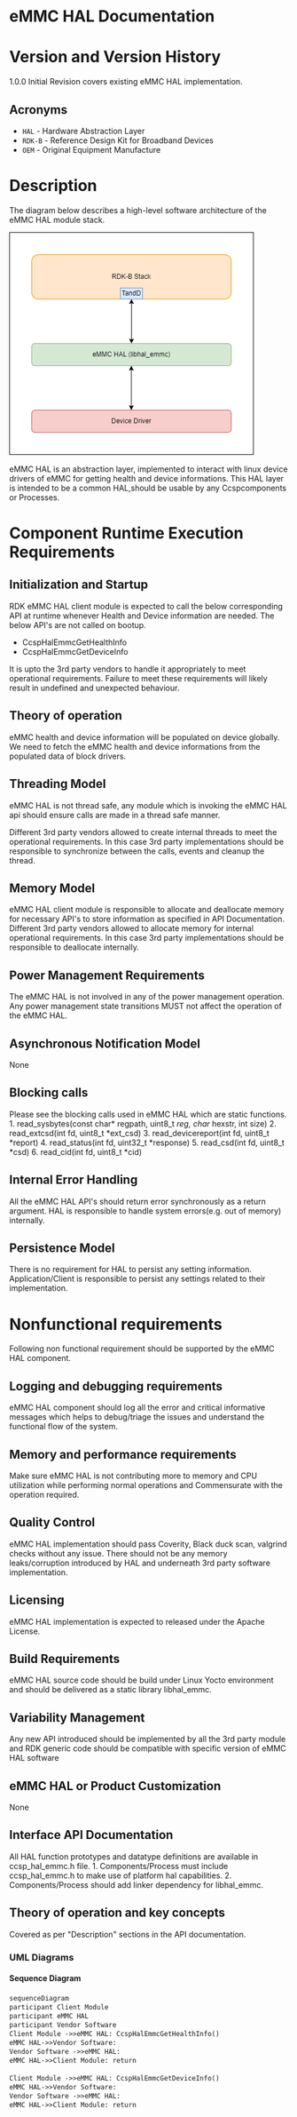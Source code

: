 # eMMC HAL Documentation

# Version and Version History


1.0.0 Initial Revision covers existing eMMC HAL implementation.

## Acronyms

- `HAL` \- Hardware Abstraction Layer
- `RDK-B` \- Reference Design Kit for Broadband Devices
- `OEM` \- Original Equipment Manufacture

# Description
The diagram below describes a high-level software architecture of the eMMC HAL module stack.

![eMMC HAL Architecture Diag](images/eMMC_HAL_Architecture.png)

eMMC HAL is an abstraction layer, implemented to interact with linux device drivers of eMMC for getting health and device informations. This HAL layer is intended to be a common HAL,should be usable by any Ccspcomponents or Processes.

# Component Runtime Execution Requirements

## Initialization and Startup

RDK eMMC HAL client module is expected to call the below corresponding API at runtime whenever Health and Device information are needed. The below API's are not called on bootup.

- CcspHalEmmcGetHealthInfo
- CcspHalEmmcGetDeviceInfo

It is upto the 3rd party vendors to handle it appropriately to meet operational requirements. Failure to meet these requirements will likely result in undefined and unexpected behaviour.

## Theory of operation

eMMC health and device information will be populated on device globally. We need to fetch the eMMC health and device informations from the populated data of block drivers.

## Threading Model

eMMC HAL is not thread safe, any module which is invoking the eMMC HAL api should ensure calls are made in a thread safe manner.

Different 3rd party vendors allowed to create internal threads to meet the operational requirements. In this case 3rd party implementations
should be responsible to synchronize between the calls, events and cleanup the thread.

## Memory Model

eMMC HAL client module is responsible to allocate and deallocate memory for necessary API's to store information as specified in API Documentation.
Different 3rd party vendors allowed to allocate memory for internal operational requirements. In this case 3rd party implementations should be responsible to deallocate internally.

## Power Management Requirements

The eMMC HAL is not involved in any of the power management operation. Any power management state transitions MUST not affect the operation of the eMMC HAL.

## Asynchronous Notification Model
None

## Blocking calls
Please see the blocking calls used in eMMC HAL which are static functions.
     1. read_sysbytes(const char* regpath, uint8_t *reg, char* hexstr, int size)
     2. read_extcsd(int fd, uint8_t *ext_csd)
     3. read_devicereport(int fd, uint8_t *report)
     4. read_status(int fd, uint32_t *response)
     5. read_csd(int fd, uint8_t *csd)
     6. read_cid(int fd, uint8_t *cid)

## Internal Error Handling

All the eMMC HAL API's should return error synchronously as a return argument. HAL is responsible to handle system errors(e.g. out of memory) internally.

## Persistence Model

There is no requirement for HAL to persist any setting information. Application/Client is responsible to persist any settings related to their implementation.

# Nonfunctional requirements

Following non functional requirement should be supported by the eMMC HAL component.

## Logging and debugging requirements

eMMC HAL component should log all the error and critical informative messages which helps to debug/triage the issues and understand the functional flow of the system.

## Memory and performance requirements

Make sure eMMC HAL is not contributing more to memory and CPU utilization while performing normal operations and Commensurate with the operation required.

## Quality Control

eMMC HAL implementation should pass Coverity, Black duck scan, valgrind checks without any issue. There should not be any memory leaks/corruption introduced by HAL and underneath 3rd party software implementation.

## Licensing

eMMC HAL implementation is expected to released under the Apache License.

## Build Requirements

eMMC HAL source code should be build under Linux Yocto environment and should be delivered as a static library libhal_emmc.

## Variability Management

Any new API introduced should be implemented by all the 3rd party module and RDK generic code should be compatible with specific version of eMMC HAL software

## eMMC HAL or Product Customization

None

## Interface API Documentation

All HAL function prototypes and datatype definitions are available in ccsp_hal_emmc.h file.
     1. Components/Process must include ccsp_hal_emmc.h to make use of platform hal capabilities.
     2. Components/Process should add linker dependency for libhal_emmc.

## Theory of operation and key concepts

Covered as per "Description" sections in the API documentation.

### UML Diagrams

#### Sequence Diagram

```mermaid
sequenceDiagram
participant Client Module
participant eMMC HAL
participant Vendor Software
Client Module ->>eMMC HAL: CcspHalEmmcGetHealthInfo()
eMMC HAL->>Vendor Software: 
Vendor Software ->>eMMC HAL: 
eMMC HAL->>Client Module: return

Client Module ->>eMMC HAL: CcspHalEmmcGetDeviceInfo()
eMMC HAL->>Vendor Software: 
Vendor Software ->>eMMC HAL: 
eMMC HAL->>Client Module: return
```
